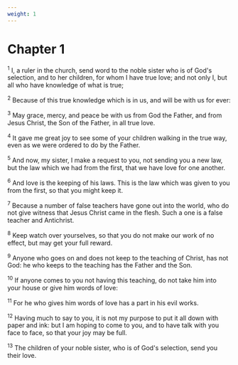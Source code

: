 ```yaml
---
weight: 1
---
```


# Chapter 1

<sup>1</sup> I, a ruler in the church, send word to the noble sister who is of God's selection, and to her children, for whom I have true love; and not only I, but all who have knowledge of what is true; 

<sup>2</sup> Because of this true knowledge which is in us, and will be with us for ever: 

<sup>3</sup> May grace, mercy, and peace be with us from God the Father, and from Jesus Christ, the Son of the Father, in all true love. 

<sup>4</sup> It gave me great joy to see some of your children walking in the true way, even as we were ordered to do by the Father. 

<sup>5</sup> And now, my sister, I make a request to you, not sending you a new law, but the law which we had from the first, that we have love for one another. 

<sup>6</sup> And love is the keeping of his laws. This is the law which was given to you from the first, so that you might keep it. 

<sup>7</sup> Because a number of false teachers have gone out into the world, who do not give witness that Jesus Christ came in the flesh. Such a one is a false teacher and Antichrist. 

<sup>8</sup> Keep watch over yourselves, so that you do not make our work of no effect, but may get your full reward. 

<sup>9</sup> Anyone who goes on and does not keep to the teaching of Christ, has not God: he who keeps to the teaching has the Father and the Son. 

<sup>10</sup> If anyone comes to you not having this teaching, do not take him into your house or give him words of love: 

<sup>11</sup> For he who gives him words of love has a part in his evil works. 

<sup>12</sup> Having much to say to you, it is not my purpose to put it all down with paper and ink: but I am hoping to come to you, and to have talk with you face to face, so that your joy may be full. 

<sup>13</sup> The children of your noble sister, who is of God's selection, send you their love. 

